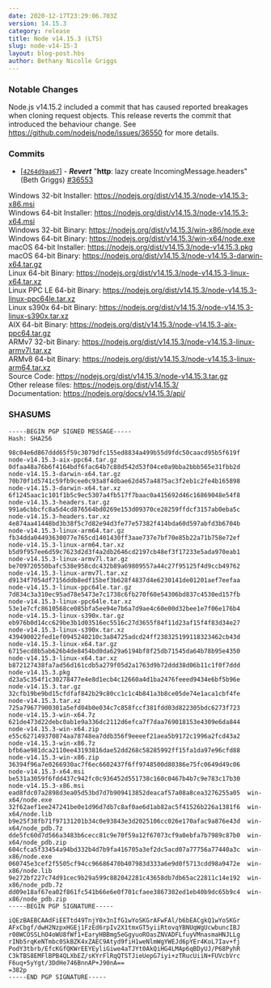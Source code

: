 ```yaml
---
date: 2020-12-17T23:29:06.703Z
version: 14.15.3
category: release
title: Node v14.15.3 (LTS)
slug: node-v14-15-3
layout: blog-post.hbs
author: Bethany Nicolle Griggs
---
```


### Notable Changes

Node.js v14.15.2 included a commit that has caused reported breakages when cloning request objects. This release reverts the commit that introduced the behaviour change. See https://github.com/nodejs/node/issues/36550 for more details.

### Commits

* [[`4264d9aa67`](https://github.com/nodejs/node/commit/4264d9aa67)] - ***Revert*** "**http**: lazy create IncomingMessage.headers" (Beth Griggs) [#36553](https://github.com/nodejs/node/pull/36553)

Windows 32-bit Installer: https://nodejs.org/dist/v14.15.3/node-v14.15.3-x86.msi<br>
Windows 64-bit Installer: https://nodejs.org/dist/v14.15.3/node-v14.15.3-x64.msi<br>
Windows 32-bit Binary: https://nodejs.org/dist/v14.15.3/win-x86/node.exe<br>
Windows 64-bit Binary: https://nodejs.org/dist/v14.15.3/win-x64/node.exe<br>
macOS 64-bit Installer: https://nodejs.org/dist/v14.15.3/node-v14.15.3.pkg<br>
macOS 64-bit Binary: https://nodejs.org/dist/v14.15.3/node-v14.15.3-darwin-x64.tar.gz<br>
Linux 64-bit Binary: https://nodejs.org/dist/v14.15.3/node-v14.15.3-linux-x64.tar.xz<br>
Linux PPC LE 64-bit Binary: https://nodejs.org/dist/v14.15.3/node-v14.15.3-linux-ppc64le.tar.xz<br>
Linux s390x 64-bit Binary: https://nodejs.org/dist/v14.15.3/node-v14.15.3-linux-s390x.tar.xz<br>
AIX 64-bit Binary: https://nodejs.org/dist/v14.15.3/node-v14.15.3-aix-ppc64.tar.gz<br>
ARMv7 32-bit Binary: https://nodejs.org/dist/v14.15.3/node-v14.15.3-linux-armv7l.tar.xz<br>
ARMv8 64-bit Binary: https://nodejs.org/dist/v14.15.3/node-v14.15.3-linux-arm64.tar.xz<br>
Source Code: https://nodejs.org/dist/v14.15.3/node-v14.15.3.tar.gz<br>
Other release files: https://nodejs.org/dist/v14.15.3/<br>
Documentation: https://nodejs.org/docs/v14.15.3/api/

### SHASUMS

```
-----BEGIN PGP SIGNED MESSAGE-----
Hash: SHA256

98c04e6d867ddd65f59c3079dfc155ed8834a499b55d9fdc50caacd95b5f619f  node-v14.15.3-aix-ppc64.tar.gz
0dfaa48a76b6f4164bdf6fac64b7c88d542d53f04ce0a9bba2bbb565e31fbb2d  node-v14.15.3-darwin-x64.tar.gz
70b70f1d5741c59fb9cee0c93a8f4dbae62d457a4875ac3f2eb1c2fe4b165898  node-v14.15.3-darwin-x64.tar.xz
6f1245aac1c101f1b5c9ec5307a4fb517f7baac0a415692d46c16869048e54f8  node-v14.15.3-headers.tar.gz
991a6cbbcfc8a5d4cd876564bd0269e153d09370ce28259ffdcf3157ab0eba5c  node-v14.15.3-headers.tar.xz
4e874aa41448bd3b38f5c7d82e94d3fe77e57382f414bda60d597abfd3b6704b  node-v14.15.3-linux-arm64.tar.gz
fb34dda04493630077e765cd1401430ff3aae737e7bf70e85b22a71b758e72ef  node-v14.15.3-linux-arm64.tar.xz
b5d9f957ee6d59c7623d2d3f4a2db2646cd2197cb48ef3f17233e5ada970eab1  node-v14.15.3-linux-armv7l.tar.gz
be709720550bafc538e958cdc432b89a69809557a44c27f95125f4d9ccb49762  node-v14.15.3-linux-armv7l.tar.xz
d9134f7054df7156ddb8edf15bef3b628f4837d4e6230141de01201aef7eefaa  node-v14.15.3-linux-ppc64le.tar.gz
7d834c3a310ec95ad78e5473e7c1738c6fb270f60e54306bd837c4530ed157fb  node-v14.15.3-linux-ppc64le.tar.xz
53e1e7cfc8610568ce085bfa5ee94e7b6a7d9ae4c60e00d32bee1e7f06e176b4  node-v14.15.3-linux-s390x.tar.gz
eb976b0d14cc629be3b1d03516ec5516c27d3655f84f11d23af15f4f83d34e27  node-v14.15.3-linux-s390x.tar.xz
439490022fed1ef0945240210c3a84725adcd24ff238325199118323462cb43d  node-v14.15.3-linux-x64.tar.gz
6715ecd8b5ab626b4de8454bd0da629a6194bf8f25db71545da64b78b95e4350  node-v14.15.3-linux-x64.tar.xz
b872127438fa7ad56d161cdb5a279f05d2a1763d9b72ddd38d06b11c1f0f7ddd  node-v14.15.3.pkg
d23a5c354f1c30278477e4e8d1ecb4c12660a4d1ba2476feeed9434e6bf5b96e  node-v14.15.3.tar.gz
32cfb19be9bd15cfdfaf842b29c80cc1c1c4b841a3b8ce05de74e1aca1cbf4fe  node-v14.15.3.tar.xz
725a79677900301a5efd04b0e034c7c858fccf381fdd03d822305bdc6273f723  node-v14.15.3-win-x64.7z
621de473d22debc0ab1e9a336dc2112d6efca7f7daa769018153e4309e6da844  node-v14.15.3-win-x64.zip
e55c627149370874aa78748ea7ddb356f9eeeef21aea5b9172c1996a2fcd43a2  node-v14.15.3-win-x86.7z
bfb6ae981dca2110ee43193816dae52dd268c58285992ff15fa1da97e96cfd88  node-v14.15.3-win-x86.zip
36394f96a7e0266930ac7f6ec6602437f6ff9748500d80386e75fc0649d49c06  node-v14.15.3-x64.msi
be531a3059f6fdd437c942fc0c936452d551738c160c0467b4b7c9e783c17b30  node-v14.15.3-x86.msi
ead8fdc07a2898d3ea05d53bd7d7b909413852deacaf57a08a8cea3276255a05  win-x64/node.exe
32f62aef1ee247241be0e1d96d7db7c8af0ae6d1ab82ac5f41526b226a1381f6  win-x64/node.lib
b9e25f38fb71f97131201b34c0e93843e3d2025106cc026e170afac9a876e43d  win-x64/node_pdb.7z
dde5fc60d7d566a3483b6cecc81c9e70f59a12f67073cf9a0ebfa7b7989c87b0  win-x64/node_pdb.zip
604cfca5f33454a94bd332b4d7b9fa416705a3ef2dc5acd07a77756a77440a3c  win-x86/node.exe
060745e3cef2f5505cf94cc96686470b407983d333a6e9d0f5713cdd98a9472e  win-x86/node.lib
9e272bf227c74d91cec9b29a599c882042281c43658db7db65ac22811c14e192  win-x86/node_pdb.7z
dd09e18af67ea02f861fc541b66e6e0f701cfaee3867302ed1eb40b9dc65b9c4  win-x86/node_pdb.zip
-----BEGIN PGP SIGNATURE-----

iQEzBAEBCAAdFiEETtd49TnjY0x3nIfG1wYoSKGrAFwFAl/b6bEACgkQ1wYoSKGr
AFxCbgf/dwH2NzpxHGEj1FzEd6rpIv2X1tmxGT5yiiRtovqYBNUqWgUcwbuncIBJ
r08WCOSSLhO4oWU8fWf1+EaryHBBmg5eGgyuoROasZNVADFLfuyVMnasmaHNJLLg
rINb5rqKeNTmbc0SkBZK4xZAEC9Atyd9fiH1weNlmWgYWEJd6pYEr4KoL7Iav+fj
PodY3tbrb/EfcKGfQKWrEEYEyliGiwe4aTJYt0AkQiHG4LMAp6qBDyUJ/P68PyhR
C3kTBS8EMFlBPB4QLXbEZ/sKYrFlRqQTSTJieUepG7iyi+zTRucUiiN+FUVcbVrc
F6uq+5yYgt/3DdHe746BnnAP+J90nA==
=382p
-----END PGP SIGNATURE-----

```
